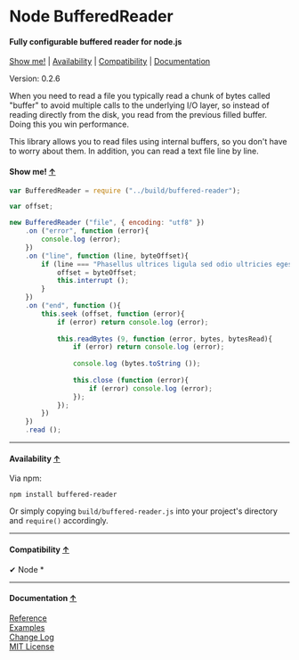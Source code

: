 <a name="start"></a>

Node BufferedReader
===================

#### Fully configurable buffered reader for node.js ####

[Show me!](#showme) | [Availability](#availability) | [Compatibility](#compatibility) | [Documentation](#documentation)

Version: 0.2.6

When you need to read a file you typically read a chunk of bytes called "buffer" to avoid multiple calls to the underlying I/O layer, so instead of reading directly from the disk, you read from the previous filled buffer. Doing this you win performance.

This library allows you to read files using internal buffers, so you don't have to worry about them. In addition, you can read a text file line by line.

<a name="showme"></a>
#### Show me! [↑](#start) ####

```javascript
var BufferedReader = require ("../build/buffered-reader");

var offset;

new BufferedReader ("file", { encoding: "utf8" })
	.on ("error", function (error){
		console.log (error);
	})
	.on ("line", function (line, byteOffset){
		if (line === "Phasellus ultrices ligula sed odio ultricies egestas."){
			offset = byteOffset;
			this.interrupt ();
		}
	})
	.on ("end", function (){
		this.seek (offset, function (error){
			if (error) return console.log (error);
			
			this.readBytes (9, function (error, bytes, bytesRead){
				if (error) return console.log (error);
				
				console.log (bytes.toString ());
				
				this.close (function (error){
					if (error) console.log (error);
				});
			});
		})
	})
	.read ();
```

***

<a name="availability"></a>
#### Availability [↑](#start) ####

Via npm:

```
npm install buffered-reader
```

Or simply copying `build/buffered-reader.js` into your project's directory and `require()` accordingly.

***

<a name="compatibility"></a>
#### Compatibility [↑](#start) ####

✔ Node *

***

<a name="documentation"></a>
#### Documentation [↑](#start) ####
 
[Reference](https://github.com/Gagle/Node-BufferedReader/wiki/Reference)  
[Examples](https://github.com/Gagle/Node-BufferedReader/tree/master/examples)  
[Change Log](https://github.com/Gagle/Node-BufferedReader/wiki/Change-Log)  
[MIT License](https://github.com/Gagle/Node-BufferedReader/blob/master/LICENSE)